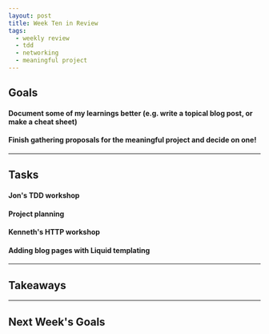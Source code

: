 ```yaml
---
layout: post
title: Week Ten in Review
tags:
  - weekly review
  - tdd
  - networking
  - meaningful project
---
```




## Goals

#### Document some of my learnings better (e.g. write a topical blog post, or make a cheat sheet)


#### Finish gathering proposals for the meaningful project and decide on one!


---

## Tasks

#### Jon's TDD workshop


#### Project planning


#### Kenneth's HTTP workshop


#### Adding blog pages with Liquid templating



---

## Takeaways


---

## Next Week's Goals

